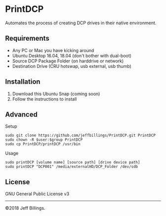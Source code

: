 # PrintDCP
Automates the process of creating DCP drives in their native environment.

## Requirements
- Any PC or Mac you have kicking around
- Ubuntu Desktop 16.04, 18.04 (don't bother with dual-boot)
- Source DCP Package Folder (on harddrive or network)
- Destination Drive (CRU hotswap, usb external, usb thumb)

## Installation
1. Download this Ubuntu Snap (coming soon)
2. Follow the instructions to install

## Advanced
Setup
```
sudo git clone https://github.com/jeffbillings/PrintDCP.git PrintDCP
sudo chown -R $user:$group PrintDCP
sudo cp PrintDCP/printDCP /usr/bin
```

Usage
```
sudo printDCP [volume name] [source path] [drive device path]
sudo printDCP "DCP001" /media/externalHD/DCP_Folder /dev/sdb
```

## License
GNU General Public License v3

---

©2018 Jeff Billings.
